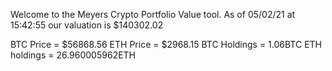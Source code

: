 Welcome to the Meyers Crypto Portfolio Value tool. 
As of 05/02/21 at 15:42:55 our valuation is $140302.02 

BTC Price = $56868.56
 ETH Price = $2968.15
BTC Holdings = 1.06BTC
 ETH holdings = 26.960005962ETH 
